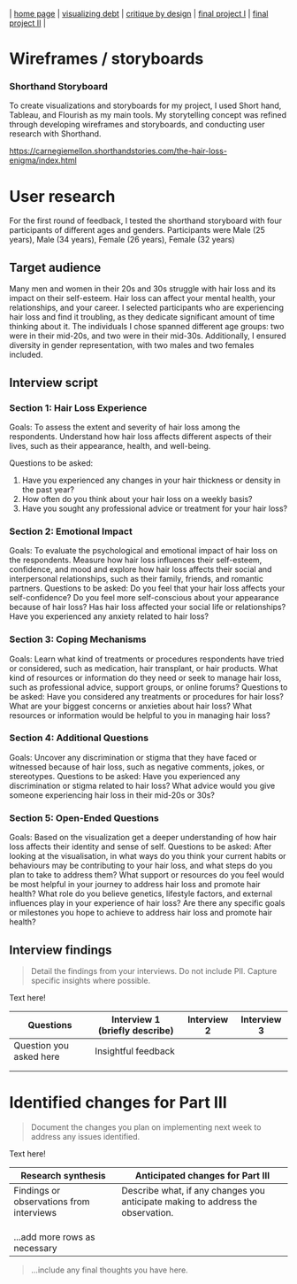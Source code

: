 | [home page](https://isha0807.github.io/Portfolio/) | [visualizing debt](visualizing-government-debt) | [critique by design](critique-by-design) | [final project I](final-project-part-one) | [final project II](final-project-part-two) |

# Wireframes / storyboards

### Shorthand Storyboard 

To create visualizations and storyboards for my project, I used Short hand, Tableau, and Flourish as my main tools. My storytelling concept was refined through developing wireframes and storyboards, and conducting user research with Shorthand.

https://carnegiemellon.shorthandstories.com/the-hair-loss-enigma/index.html

# User research 
For the first round of feedback, I tested the shorthand storyboard with four participants of different ages and genders. Participants were Male (25 years), Male (34 years), Female (26 years), Female (32 years)

## Target audience

Many men and women in their 20s and 30s struggle with hair loss and its impact on their self-esteem. Hair loss can affect your mental health, your relationships, and your career. 
I selected participants who are experiencing hair loss and find it troubling, as they dedicate significant amount of time thinking about it. The individuals I chose spanned different age groups: two were in their mid-20s, and two were in their mid-30s. Additionally, I ensured diversity in gender representation, with two males and two females included.

## Interview script
 
### Section 1: Hair Loss Experience
Goals: 
To assess the extent and severity of hair loss among the respondents. Understand how hair loss affects different aspects of their lives, such as their appearance, health, and well-being.

Questions to be asked:
1. Have you experienced any changes in your hair thickness or density in the past year?
2. How often do you think about your hair loss on a weekly basis?
3. Have you sought any professional advice or treatment for your hair loss?

   
### Section 2: Emotional Impact 
Goals: 
To evaluate the psychological and emotional impact of hair loss on the respondents. Measure how hair loss influences their self-esteem, confidence, and mood and explore how hair loss affects their social and interpersonal relationships, such as their family, friends, and romantic partners.
Questions to be asked:
Do you feel that your hair loss affects your self-confidence?
Do you feel more self-conscious about your appearance because of hair loss?
Has hair loss affected your social life or relationships?
Have you experienced any anxiety related to hair loss?
### Section 3: Coping Mechanisms
Goals: 
Learn what kind of treatments or procedures respondents have tried or considered, such as medication, hair transplant, or hair products. What kind of resources or information do they need or seek to manage hair loss, such as professional advice, support groups, or online forums?
Questions to be asked:
Have you considered any treatments or procedures for hair loss? 
What are your biggest concerns or anxieties about hair loss?
What resources or information would be helpful to you in managing hair loss?
### Section 4: Additional Questions
Goals: 
Uncover any discrimination or stigma that they have faced or witnessed because of hair loss, such as negative comments, jokes, or stereotypes.
Questions to be asked:
Have you experienced any discrimination or stigma related to hair loss?
What advice would you give someone experiencing hair loss in their mid-20s or 30s?
### Section 5: Open-Ended Questions
Goals: 
Based on the visualization get a deeper understanding of how hair loss affects their identity and sense of self.
Questions to be asked:
After looking at the visualisation, in what ways do you think your current habits or behaviours may be contributing to your hair loss, and what steps do you plan to take to address them?
What support or resources do you feel would be most helpful in your journey to address hair loss and promote hair health?
What role do you believe genetics, lifestyle factors, and external influences play in your experience of hair loss?
Are there any specific goals or milestones you hope to achieve to address hair loss and promote hair health?

## Interview findings
> Detail the findings from your interviews.  Do not include PII.  Capture specific insights where possible.

Text here!

| Questions               | Interview 1 (briefly describe) | Interview 2 | Interview 3 |
|-------------------------|--------------------------------|-------------|-------------|
| Question you asked here | Insightful feedback            |             |             |
|                         |                                |             |             |
|                         |                                |             |             |


# Identified changes for Part III
> Document the changes you plan on implementing next week to address any issues identified.  

Text here!

| Research synthesis                       | Anticipated changes for Part III                                                |
|------------------------------------------|---------------------------------------------------------------------------------|
| Findings or observations from interviews | Describe what, if any changes you anticipate making to address the observation. |
|                                          |                                                                                 |
|                                          |                                                                                 |
|                                          |                                                                                 |
| ...add more rows as necessary            |                                                                                 |

> ...include any final thoughts you have here. 


